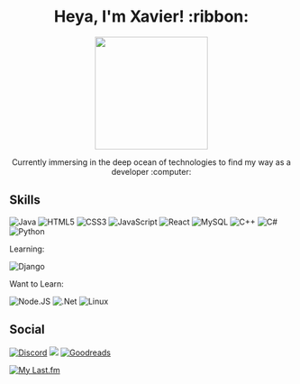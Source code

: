 <h1 align="center">
Heya, I'm Xavier! :ribbon:
</h1>

<p align="center">
  <img width="200" height="200" src="https://user-images.githubusercontent.com/105865102/232114237-843f9c21-0fbd-4397-8b7b-e6280944f685.gif">
</p>

<p align="center">
    Currently immersing in the deep ocean of technologies to find my way as a developer :computer:
</p>


## Skills
![Java](https://img.shields.io/badge/java-%23ED8B00.svg?style=for-the-badge&logo=java&logoColor=white)
![HTML5](https://img.shields.io/badge/html5-%23E34F26.svg?style=for-the-badge&logo=html5&logoColor=white)
![CSS3](https://img.shields.io/badge/css3-%231572B6.svg?style=for-the-badge&logo=css3&logoColor=white)
![JavaScript](https://img.shields.io/badge/javascript-%23323330.svg?style=for-the-badge&logo=javascript&logoColor=%23F7DF1E)
![React](https://img.shields.io/badge/react-%2320232a.svg?style=for-the-badge&logo=react&logoColor=%2361DAFB)
![MySQL](https://img.shields.io/badge/MySQL-00000F?style=for-the-badge&logo=mysql&logoColor=white)
![C++](https://img.shields.io/badge/c++-%2300599C.svg?style=for-the-badge&logo=c%2B%2B&logoColor=white)
![C#](https://img.shields.io/badge/c%23-%23239120.svg?style=for-the-badge&logo=c-sharp&logoColor=white)
![Python](https://img.shields.io/badge/Python-14354C?style=for-the-badge&logo=python&logoColor=white)

Learning:

![Django](https://img.shields.io/badge/django-%23092E20.svg?style=for-the-badge&logo=django&logoColor=white)

Want to Learn:

![Node.JS](https://img.shields.io/badge/Node.js-43853D?style=for-the-badge&logo=node.js&logoColor=white)
![.Net](https://img.shields.io/badge/.NET-5C2D91?style=for-the-badge&logo=.net&logoColor=white)
![Linux](https://img.shields.io/badge/Linux-FCC624?style=for-the-badge&logo=linux&logoColor=black)

## Social
[![Discord](https://img.shields.io/badge/Discord-7289DA?style=for-the-badge&logo=discord&logoColor=white)](https://discordapp.com/users/152193337799999488/)
[![](https://img.shields.io/badge/Telegram-2CA5E0?style=for-the-badge&logo=telegram&logoColor=white)](https://t.me/xAEvi02)
[![Goodreads](https://img.shields.io/badge/Goodreads-F3F1EA?style=for-the-badge&logo=goodreads&logoColor=372213)](https://www.goodreads.com/user/show/152549938-xaevi)

[![My Last.fm](https://lastfm-recently-played.vercel.app/api?user=xEAvi)](https://www.last.fm/user/xEAvi)



